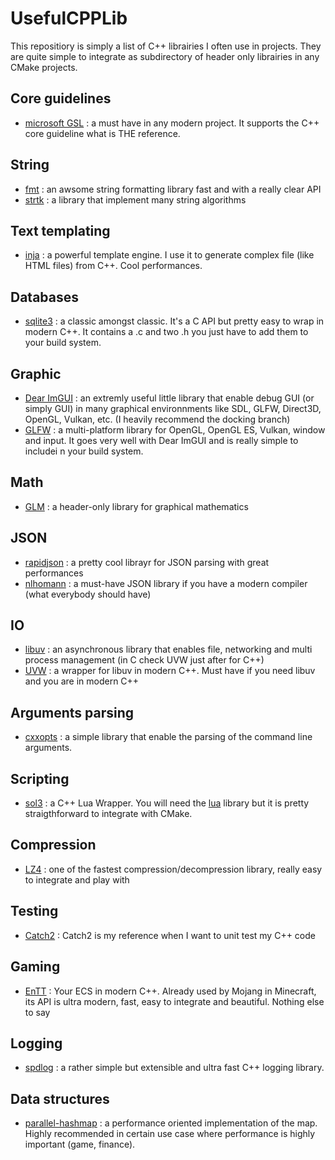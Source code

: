 # UsefulCPPLib

This repositiory is simply a list of C++ librairies I often use in projects. They are quite simple to integrate as subdirectory of header only librairies in any CMake projects.

## Core guidelines

- [microsoft GSL](https://github.com/microsoft/GSL) : a must have in any modern project. It supports the C++ core guideline what is THE reference.

## String

- [fmt](https://github.com/fmtlib/fmt) : an awsome string formatting library fast and with a really clear API
- [strtk](https://github.com/ArashPartow/strtk) : a library that implement many string algorithms

## Text templating

- [inja](https://github.com/pantor/inja) : a powerful template engine. I use it to generate complex file (like HTML files) from C++. Cool performances.

## Databases

- [sqlite3](https://www.sqlite.org/index.html) : a classic amongst classic. It's a C API but pretty easy to wrap in modern C++. It contains a .c and two .h you just have to add them to your build system.

## Graphic

- [Dear ImGUI](https://github.com/ocornut/imgui) : an extremly useful little library that enable debug GUI (or simply GUI) in many graphical environnments like SDL, GLFW, Direct3D, OpenGL, Vulkan, etc. (I heavily recommend the docking branch)
- [GLFW](https://github.com/glfw/glfw) : a multi-platform library for OpenGL, OpenGL ES, Vulkan, window and input. It goes very well with Dear ImGUI and is really simple to includei n your build system.

## Math

- [GLM](https://glm.g-truc.net/0.9.9/index.html) : a header-only library for graphical mathematics

## JSON

- [rapidjson](https://github.com/Tencent/rapidjson/) : a pretty cool librayr for JSON parsing with great performances
- [nlhomann](https://github.com/nlohmann/json) : a must-have JSON library if you have a modern compiler (what everybody should have)

## IO

- [libuv](https://github.com/libuv/libuv) : an asynchronous library that enables file, networking and multi process management (in C check UVW just after for C++)
- [UVW](https://github.com/skypjack/uvw) : a wrapper for libuv in modern C++. Must have if you need libuv and you are in modern C++

## Arguments parsing

- [cxxopts](https://github.com/jarro2783/cxxopts) : a simple library that enable the parsing of the command line arguments.

## Scripting

- [sol3](https://github.com/ThePhD/sol2) : a C++ Lua Wrapper. You will need the [lua](https://github.com/lua/lua) library but it is pretty straigthforward to integrate with CMake.

## Compression

- [LZ4](https://github.com/lz4/lz4) : one of the fastest compression/decompression library, really easy to integrate and play with

## Testing

- [Catch2](https://github.com/catchorg/Catch2) : Catch2 is my reference when I want to unit test my C++ code

## Gaming

- [EnTT](https://github.com/skypjack/entt) : Your ECS in modern C++. Already used by Mojang in Minecraft, its API is ultra modern, fast, easy to integrate and beautiful. Nothing else to say

## Logging

- [spdlog](https://github.com/gabime/spdlog) : a rather simple but extensible and ultra fast C++ logging library.

## Data structures

- [parallel-hashmap](https://github.com/greg7mdp/parallel-hashmap) : a performance oriented implementation of the map. Highly recommended in certain use case where performance is highly important (game, finance).
